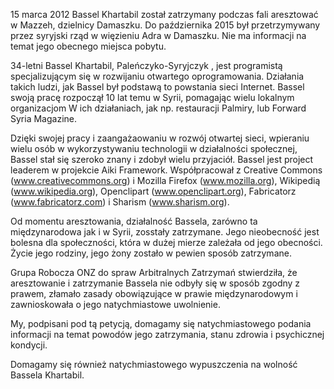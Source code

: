 15 marca 2012 Bassel Khartabil został zatrzymany podczas fali aresztować w Mazzeh, dzielnicy Damaszku.
Do października 2015 był przetrzymywany przez syryjski rząd w więzieniu Adra w Damaszku.
Nie ma informacji na temat jego obecnego miejsca pobytu.

34-letni Bassel Khartabil, Paleńczyko-Syryjczyk , jest programistą specjalizującym się w rozwijaniu otwartego oprogramowania. Działania takich ludzi, jak Bassel był podstawą to powstania sieci Internet. Bassel swoją pracę rozpoczął 10 lat temu w Syrii, pomagając wielu lokalnym organizacjom W ich działaniach, jak np. restauracji Palmiry, lub Forward Syria Magazine.

Dzięki swojej pracy i zaangażaowaniu w rozwój otwartej sieci, wpieraniu wielu osób w  wykorzystywaniu technologii w działalności społecznej, Bassel stał się szeroko znany i zdobył wielu przyjaciół. Bassel jest project leaderem w projekcie Aiki Framework. Współpracował z Creative Commons (www.creativecommons.org) i Mozilla Firefox (www.mozilla.org), Wikipedią (www.wikipedia.org), Openclipart (www.openclipart.org), Fabricatorz (www.fabricatorz.com) i Sharism (www.sharism.org).

Od momentu aresztowania, działalność Bassela, zarówno ta międzynarodowa jak i w Syrii, zosstały zatrzymane. Jego nieobecność jest bolesna dla społeczności, która w dużej mierze zależała od jego obecności. Życie jego rodziny, jego żony zostało w pewien sposób zatrzymane.

Grupa Robocza ONZ do spraw Arbitralnych Zatrzymań stwierdziła, że aresztowanie i zatrzymanie Bassela nie odbyły się w sposób zgodny z prawem, złamało zasady obowiązujące w prawie międzynarodowym i zawnioskowała o jego natychmiastowe uwolnienie.

My, podpisani pod tą petycją, domagamy się natychmiastowego podania informacji na temat powodów jego zatrzymania, stanu zdrowia i psychicznej kondycji.

Domagamy się również natychmiastowego wypuszczenia na wolność Bassela Khartabil.
